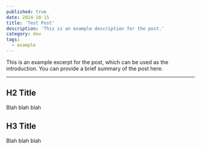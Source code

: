 ```yaml
---
published: true
date: 2024-10-15
title: 'Test Post'
description: 'This is an example description for the post.'
category: dev
tags:
  - example
---
```

This is an example excerpt for the post, which can be used as the introduction. You can provide a brief summary of the post here.

---

## H2 Title

Blah blah blah

## H3 Title

Blah blah blah

